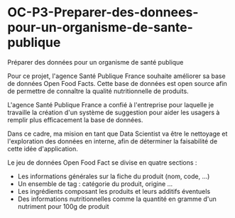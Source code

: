 # OC-P3-Preparer-des-donnees-pour-un-organisme-de-sante-publique
Préparer des données pour un organisme de santé publique

Pour ce projet, l'agence Santé Publique France souhaite améliorer sa base de données Open Food Facts. Cette base de données est open source afin de permettre de connaître la qualité nutritionnelle de produits.

L'agence Santé Publique France a confié à l'entreprise pour laquelle je travaille la création d'un système de suggestion pour aider les usagers à remplir plus efficacement la base de données.

Dans ce cadre, ma mision en tant que Data Scientist va être le nettoyage et l'exploration des données en interne, afin de déterminer la faisabilité de cette idée d'application.

Le jeu de données Open Food Fact se divise en quatre sections :
- Les informations générales sur la fiche du produit (nom, code, ...)
- Un ensemble de tag : catégorie du produit, origine ...
- Les ingrédients composant les produits et leurs additifs éventuels
- Des informations nutritionnelles comme la quantité en gramme d'un nutriment pour 100g de produit
